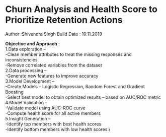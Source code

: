 # Churn Analysis and Health Score to Prioritize Retention Actions 

Author :Shivendra Singh
Build Date : 10.11.2019

__Objective and Approach__ : \
1.Data exploration – \
  -Clean member attributes to treat the missing responses and inconsistencies \
  -Remove correlated variables from the dataset \
2.Data processing – \
  -Generate new features to improve accuracy \
3.Model Development –  \
  -Create Models – Logistic Regression, Random Forest and Gradient Boosting \
  -Select best model to obtain optimized results – based on AUC/ROC metric \
4.Model Validation – \
  -Validate model using AUC-ROC curve \
  -Compute health score for all active members \
5.Insight Generation –  \
  -Identify top members with best health scores \
  -Identify bottom members with low health scores \



